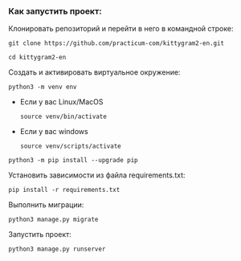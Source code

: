 ### Как запустить проект:

Клонировать репозиторий и перейти в него в командной строке:

```
git clone https://github.com/practicum-com/kittygram2-en.git
```

```
cd kittygram2-en
```

Cоздать и активировать виртуальное окружение:

```
python3 -m venv env
```

* Если у вас Linux/MacOS

    ```
    source venv/bin/activate
    ```

* Если у вас windows

    ```
    source venv/scripts/activate
    ```


```
python3 -m pip install --upgrade pip
```

Установить зависимости из файла requirements.txt:

```
pip install -r requirements.txt
```

Выполнить миграции:

```
python3 manage.py migrate
```

Запустить проект:

```
python3 manage.py runserver
```

